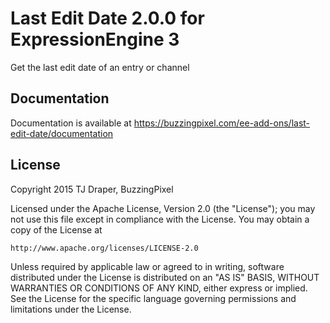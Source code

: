 # Last Edit Date 2.0.0 for ExpressionEngine 3

Get the last edit date of an entry or channel

## Documentation

Documentation is available at https://buzzingpixel.com/ee-add-ons/last-edit-date/documentation

## License

Copyright 2015 TJ Draper, BuzzingPixel

Licensed under the Apache License, Version 2.0 (the "License");
you may not use this file except in compliance with the License.
You may obtain a copy of the License at

	http://www.apache.org/licenses/LICENSE-2.0

Unless required by applicable law or agreed to in writing, software
distributed under the License is distributed on an "AS IS" BASIS,
WITHOUT WARRANTIES OR CONDITIONS OF ANY KIND, either express or implied.
See the License for the specific language governing permissions and
limitations under the License.